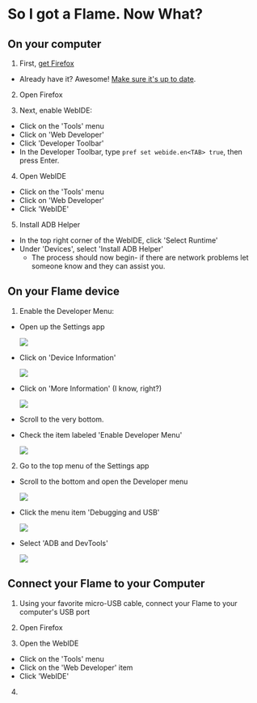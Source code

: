# So I got a Flame. Now What?

## On your computer

1. First, [get Firefox](https://www.mozilla.org/en-US/firefox/new/)
  * Already have it? Awesome! [Make sure it's up to date](https://support.mozilla.org/en-US/kb/update-firefox-latest-version).

2. Open Firefox

3. Next, enable WebIDE:
  * Click on the 'Tools' menu
  * Click on 'Web Developer'
  * Click 'Developer Toolbar'
  * In the Developer Toolbar, type `pref set webide.en<TAB> true`, then press Enter.

4. Open WebIDE
  * Click on the 'Tools' menu
  * Click on 'Web Developer'
  * Click 'WebIDE'

5. Install ADB Helper
  * In the top right corner of the WebIDE, click 'Select Runtime'
  * Under 'Devices', select 'Install ADB Helper'
    * The process should now begin- if there are network problems let someone know and they can assist you.


## On your Flame device

1. Enable the Developer Menu:

  * Open up the Settings app

    ![](img/device-step1.png)

  * Click on 'Device Information'

    ![](img/device-step2.png)

  * Click on 'More Information' (I know, right?)

    ![](img/device-step3.png)

  * Scroll to the very bottom.
  * Check the item labeled 'Enable Developer Menu'

    ![](img/device-step4.png)

2. Go to the top menu of the Settings app

  * Scroll to the bottom and open the Developer menu

    ![](img/device-step5.png)

  * Click the menu item 'Debugging and USB'

    ![](img/device-step6.png)

  * Select 'ADB and DevTools'

    ![](img/device-step7.png)

## Connect your Flame to your Computer

1. Using your favorite micro-USB cable, connect your Flame to your computer's USB port

2. Open Firefox

3. Open the WebIDE

  * Click on the 'Tools' menu
  * Click on the 'Web Developer' item
  * Click 'WebIDE'

4.
